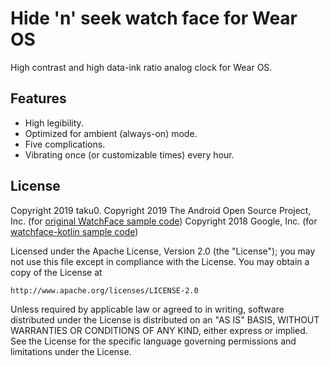 # Hide 'n' seek watch face for Wear OS

High contrast and high data-ink ratio analog clock for Wear OS.

## Features

- High legibility.
- Optimized for ambient (always-on) mode.
- Five complications.
- Vibrating once (or customizable times) every hour.

## License

Copyright 2019 taku0.
Copyright 2019 The Android Open Source Project, Inc. (for [original WatchFace sample code](https://github.com/android/wear-os-samples/tree/8a796cffcda4d495d9c8918969144edeaf8e3e15/WatchFace))
Copyright 2018 Google, Inc. (for [watchface-kotlin sample code](https://github.com/googlecodelabs/watchface-kotlin))

Licensed under the Apache License, Version 2.0 (the "License");
you may not use this file except in compliance with the License.
You may obtain a copy of the License at

    http://www.apache.org/licenses/LICENSE-2.0

Unless required by applicable law or agreed to in writing, software
distributed under the License is distributed on an "AS IS" BASIS,
WITHOUT WARRANTIES OR CONDITIONS OF ANY KIND, either express or implied.
See the License for the specific language governing permissions and
limitations under the License.
